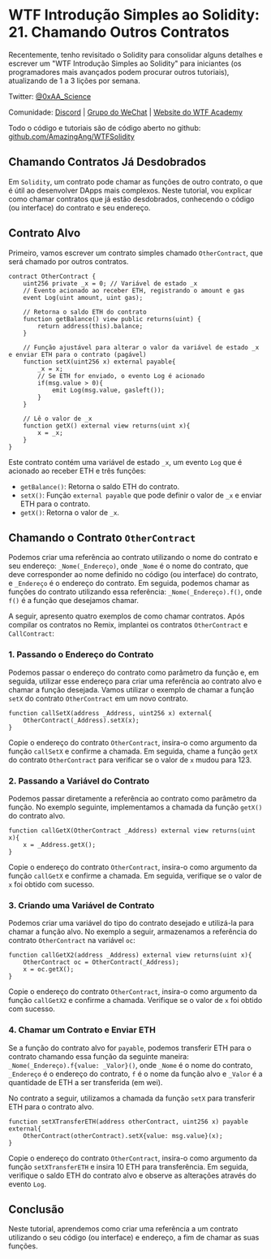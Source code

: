 # WTF Introdução Simples ao Solidity: 21. Chamando Outros Contratos

Recentemente, tenho revisitado o Solidity para consolidar alguns detalhes e escrever um "WTF Introdução Simples ao Solidity" para iniciantes (os programadores mais avançados podem procurar outros tutoriais), atualizando de 1 a 3 lições por semana.

Twitter: [@0xAA_Science](https://twitter.com/0xAA_Science)

Comunidade: [Discord](https://discord.gg/5akcruXrsk) | [Grupo do WeChat](https://docs.google.com/forms/d/e/1FAIpQLSe4KGT8Sh6sJ7hedQRuIYirOoZK_85miz3dw7vA1-YjodgJ-A/viewform?usp=sf_link) | [Website do WTF Academy](https://wtf.academy)

Todo o código e tutoriais são de código aberto no github: [github.com/AmazingAng/WTFSolidity](https://github.com/AmazingAng/WTFSolidity)

## Chamando Contratos Já Desdobrados

Em `Solidity`, um contrato pode chamar as funções de outro contrato, o que é útil ao desenvolver DApps mais complexos. Neste tutorial, vou explicar como chamar contratos que já estão desdobrados, conhecendo o código (ou interface) do contrato e seu endereço.

## Contrato Alvo

Primeiro, vamos escrever um contrato simples chamado `OtherContract`, que será chamado por outros contratos.

```solidity
contract OtherContract {
    uint256 private _x = 0; // Variável de estado _x
    // Evento acionado ao receber ETH, registrando o amount e gas
    event Log(uint amount, uint gas);
    
    // Retorna o saldo ETH do contrato
    function getBalance() view public returns(uint) {
        return address(this).balance;
    }

    // Função ajustável para alterar o valor da variável de estado _x e enviar ETH para o contrato (pagável)
    function setX(uint256 x) external payable{
        _x = x;
        // Se ETH for enviado, o evento Log é acionado
        if(msg.value > 0){
            emit Log(msg.value, gasleft());
        }
    }

    // Lê o valor de _x
    function getX() external view returns(uint x){
        x = _x;
    }
}
```

Este contrato contém uma variável de estado `_x`, um evento `Log` que é acionado ao receber ETH e três funções:

- `getBalance()`: Retorna o saldo ETH do contrato.
- `setX()`: Função `external payable` que pode definir o valor de `_x` e enviar ETH para o contrato.
- `getX()`: Retorna o valor de `_x`.

## Chamando o Contrato `OtherContract`

Podemos criar uma referência ao contrato utilizando o nome do contrato e seu endereço: `_Nome(_Endereço)`, onde `_Nome` é o nome do contrato, que deve corresponder ao nome definido no código (ou interface) do contrato, e `_Endereço` é o endereço do contrato. Em seguida, podemos chamar as funções do contrato utilizando essa referência: `_Nome(_Endereço).f()`, onde `f()` é a função que desejamos chamar.

A seguir, apresento quatro exemplos de como chamar contratos. Após compilar os contratos no Remix, implantei os contratos `OtherContract` e `CallContract`:

### 1. Passando o Endereço do Contrato

Podemos passar o endereço do contrato como parâmetro da função e, em seguida, utilizar esse endereço para criar uma referência ao contrato alvo e chamar a função desejada. Vamos utilizar o exemplo de chamar a função `setX` do contrato `OtherContract` em um novo contrato.

```solidity
function callSetX(address _Address, uint256 x) external{
    OtherContract(_Address).setX(x);
}
```

Copie o endereço do contrato `OtherContract`, insira-o como argumento da função `callSetX` e confirme a chamada. Em seguida, chame a função `getX` do contrato `OtherContract` para verificar se o valor de `x` mudou para 123.

### 2. Passando a Variável do Contrato

Podemos passar diretamente a referência ao contrato como parâmetro da função. No exemplo seguinte, implementamos a chamada da função `getX()` do contrato alvo.

```solidity
function callGetX(OtherContract _Address) external view returns(uint x){
    x = _Address.getX();
}
```

Copie o endereço do contrato `OtherContract`, insira-o como argumento da função `callGetX` e confirme a chamada. Em seguida, verifique se o valor de `x` foi obtido com sucesso.

### 3. Criando uma Variável de Contrato

Podemos criar uma variável do tipo do contrato desejado e utilizá-la para chamar a função alvo. No exemplo a seguir, armazenamos a referência do contrato `OtherContract` na variável `oc`:

```solidity
function callGetX2(address _Address) external view returns(uint x){
    OtherContract oc = OtherContract(_Address);
    x = oc.getX();
}
```

Copie o endereço do contrato `OtherContract`, insira-o como argumento da função `callGetX2` e confirme a chamada. Verifique se o valor de `x` foi obtido com sucesso.

### 4. Chamar um Contrato e Enviar ETH

Se a função do contrato alvo for `payable`, podemos transferir ETH para o contrato chamando essa função da seguinte maneira: `_Nome(_Endereço).f{value: _Valor}()`, onde `_Nome` é o nome do contrato, `_Endereço` é o endereço do contrato, `f` é o nome da função alvo e `_Valor` é a quantidade de ETH a ser transferida (em wei).

No contrato a seguir, utilizamos a chamada da função `setX` para transferir ETH para o contrato alvo.

```solidity
function setXTransferETH(address otherContract, uint256 x) payable external{
    OtherContract(otherContract).setX{value: msg.value}(x);
}
```

Copie o endereço do contrato `OtherContract`, insira-o como argumento da função `setXTransferETH` e insira 10 ETH para transferência. Em seguida, verifique o saldo ETH do contrato alvo e observe as alterações através do evento `Log`.

## Conclusão

Neste tutorial, aprendemos como criar uma referência a um contrato utilizando o seu código (ou interface) e endereço, a fim de chamar as suas funções.

<!-- This file was translated using AI by repo_ai_translate. For more information, visit https://github.com/marcelojsilva/repo_ai_translate -->